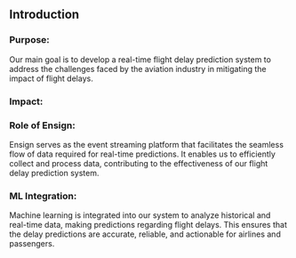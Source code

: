 ## Introduction

### Purpose:
Our main goal is to develop a real-time flight delay prediction system to address the challenges faced by the aviation industry in mitigating the impact of flight delays. 

### Impact: 

### Role of Ensign:
Ensign serves as the event streaming platform that facilitates the seamless flow of data required for real-time predictions. It enables us to efficiently collect and process data, contributing to the effectiveness of our flight delay prediction system.

### ML Integration:
Machine learning is integrated into our system to analyze historical and real-time data, making predictions regarding flight delays. This ensures that the delay predictions are accurate, reliable, and actionable for airlines and passengers.
